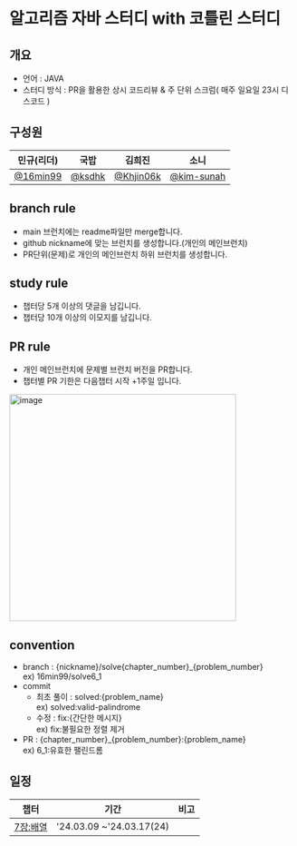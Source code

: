 # 알고리즘 자바 스터디 with 코틀린 스터디
## 개요
- 언어 : JAVA 
- 스터디 방식 : PR을 활용한 상시 코드리뷰 & 주 단위 스크럼( 매주 일요일 23시 디스코드 )

## 구성원

|               민규(리더)                |                 국밥                  |                    김희진                     |               소니                       |
|:--------------------------------------:| :------------------------------------: |:------------------------------------------:| :------------------------------------: |  
| [@16min99](https://github.com/16min99) | [@ksdhk](https://github.com/ksdhk) | [@Khjin06k](https://github.com/Khjin06k) | [@kim-sunah](https://github.com/kim-sunah) |

## branch rule
 - main 브런치에는 readme파일만 merge합니다.
 - github nickname에 맞는 브런치를 생성합니다.(개인의 메인브런치)
 - PR단위(문제)로 개인의 메인브런치 하위 브런치를 생성합니다.

## study rule
 - 챕터당 5개 이상의 댓글을 남깁니다.
 - 챕터당 10개 이상의 이모지를 남깁니다.

## PR rule
 - 개인 메인브런치에 문제별 브런치 버전을 PR합니다.
 - 챕터별 PR 기한은 다음챕터 시작 +1주일 입니다.  
<img width="400" alt="image" src="https://github.com/kr-meetcoding/algorithm-1/assets/65473604/12036b55-b1b1-4f3a-907e-0504641d09dd">

## convention
 - branch : {nickname}/solve{chapter_number}_{problem_number}  
ex) 16min99/solve6_1  
 - commit 
   - 최초 풀이 : solved:{problem_name}  
ex) solved:valid-palindrome
   - 수정 : fix:{간단한 메시지}  
ex) fix:불필요한 정렬 제거  
 - PR : {chapter_number}_{problem_number}:{problem_name}  
ex) 6_1:유효한 팰린드롬

## 일정
| 챕터        | 기간                       | 비고 |
|-----------|--------------------------|----|
| [7장:배열](https://github.com/kr-meetcoding/algorithm-1/wiki/7.-%EB%B0%B0%EC%97%B4) | '24.03.09 ~'24.03.17(24) ||

